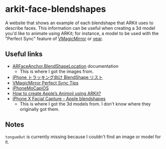 # arkit-face-blendshapes

A website that shows an example of each blendshape that ARKit uses to describe faces. This information can be useful when creating a 3d model you'd like to animate using ARKit; for instance, a model to be used with the "Perfect Sync" feature of [VMagicMirror](https://malaybaku.github.io/VMagicMirror/en/tips/perfect_sync) or [vear](https://apps.apple.com/jp/app/id1490697369).

## Useful links

- [ARFaceAnchor.BlendShapeLocation](https://developer.apple.com/documentation/arkit/arfaceanchor/blendshapelocation) documentation
  - This is where I got the images from.
- [iPhone トラッキング向け BlendShape リスト](https://hinzka.hatenablog.com/entry/2020/06/15/072929)
- [VMagicMirror Perfect Sync Tips](https://malaybaku.github.io/VMagicMirror/en/tips/perfect_sync)
- [iPhoneMoCapiOS](https://github.com/johnjcsmith/iPhoneMoCapiOS)
- [How to create Apple’s Animoji using ARKit?](https://medium.com/@ashutoshdingankar/how-to-create-apples-animoji-using-arkit-4691e04bfc42)
- [iPhone X Facial Capture - Apple blendshapes](http://blog.kiteandlightning.la/iphone-x-facial-capture-apple-blendshapes/)
  - This is where I got the 3d models from. I don't know where they originally got them.

## Notes

`tongueOut` is currently missing because I couldn't find an image or model for it.
